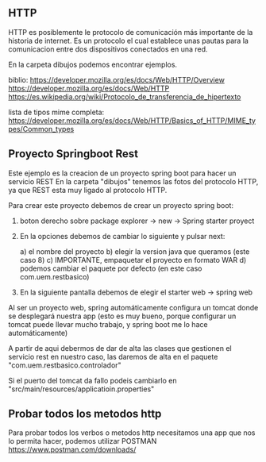 HTTP
-
HTTP es posiblemente le protocolo de comunicación más importante de la historia de
internet. Es un protocolo el cual establece unas pautas para la comunicacion entre
dos dispositivos conectados en una red.

En la carpeta dibujos podemos encontrar ejemplos.

biblio:
https://developer.mozilla.org/es/docs/Web/HTTP/Overview
https://developer.mozilla.org/es/docs/Web/HTTP
https://es.wikipedia.org/wiki/Protocolo_de_transferencia_de_hipertexto

lista de tipos mime completa:
https://developer.mozilla.org/es/docs/Web/HTTP/Basics_of_HTTP/MIME_types/Common_types

Proyecto Springboot Rest
-
Este ejemplo es la creacion de un proyecto spring boot para hacer un servicio REST
En la carpeta "dibujos" tenemos las fotos del protocolo HTTP, ya que REST esta 
muy ligado al protocolo HTTP.

Para crear este proyecto debemos de crear un proyecto spring boot:

1) boton derecho sobre package explorer -> new -> Spring starter proyect

2) En la opciones debemos de cambiar lo siguiente y pulsar next:

	a) el nombre del proyecto
	b) elegir la version java que queramos (este caso 8)
	c) IMPORTANTE, empaquetar el proyecto en formato WAR
	d) podemos cambiar el paquete por defecto (en este caso com.uem.restbasico)
	
3) En la siguiente pantalla debemos de elegir el starter web -> spring web

Al ser un proyecto web, spring automáticamente configura un tomcat donde se
desplegará nuestra app (esto es muy bueno, porque configurar un tomcat puede llevar mucho trabajo, 
y spring boot me lo hace automáticamente)

A partir de aqui debermos de dar de alta las clases que gestionen el servicio rest
en nuestro caso, las daremos de alta en el paquete "com.uem.restbasico.controlador"

Si el puerto del tomcat da fallo podeis cambiarlo en 
"src/main/resources/applicatioin.properties"

Probar todos los metodos http
-
Para probar todos los verbos o metodos http necesitamos una app que nos lo permita
hacer, podemos utilizar POSTMAN
https://www.postman.com/downloads/